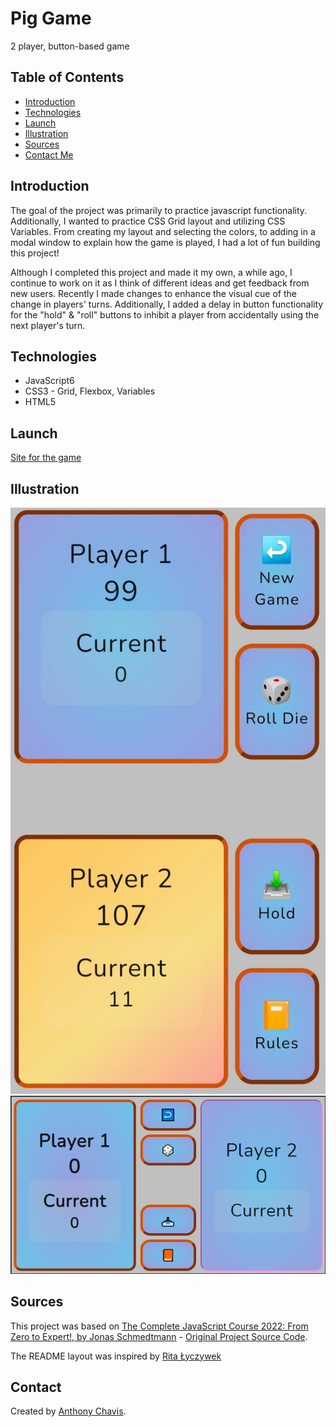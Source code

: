 # Pig Game

2 player, button-based game

## Table of Contents

-   [Introduction](#introduction)
-   [Technologies](#technologies)
-   [Launch](#launch)
-   [Illustration](#Illustration)
-   [Sources](#sources)
-   [Contact Me](#contact)

## Introduction

The goal of the project was primarily to practice javascript functionality.
Additionally, I wanted to practice CSS Grid layout and utilizing CSS Variables.
From creating my layout and selecting the colors, to adding in a modal window to explain how the game is played, I had a lot of fun building this project!

Although I completed this project and made it my own, a while ago, I continue to work on it as I think of different ideas and get feedback from new users. Recently I made changes to enhance the visual cue of the change in players' turns. Additionally, I added a delay in button functionality for the "hold" & "roll" buttons to inhibit a player from accidentally using the next player's turn.

## Technologies

-   JavaScript6
-   CSS3 - Grid, Flexbox, Variables
-   HTML5

## Launch

[Site for the game](https://anthonychavis.github.io/pig_game/)

## Illustration

![Example of mobile portrait](./images/pig-game.jpg)
![Example of mobile landscape](./images/pig-game2.png)

## Sources

This project was based on [The Complete JavaScript Course 2022: From Zero to Expert!, by Jonas Schmedtmann](https://www.udemy.com/course/the-complete-javascript-course/) -
[Original Project Source Code](https://github.com/jonasschmedtmann/complete-javascript-course/tree/master/07-Pig-Game/final).

The README layout was inspired by [Rita Łyczywek](https://bulldogjob.com/news/449-how-to-write-a-good-readme-for-your-github-project)

## Contact

Created by [Anthony Chavis](gitanthony@yahoo.com).
